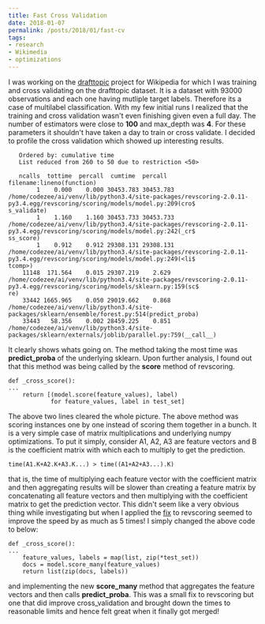 ```yaml
---
title: Fast Cross Validation
date: 2018-01-07
permalink: /posts/2018/01/fast-cv
tags:
- research
- Wikimedia
- optimizations
---
```

I was working on the [drafttopic](https://meta.wikimedia.org/wiki/Research:Automatic_new_article_topics_suggestion) project for Wikipedia for which I was training and cross validating on the drafttopic dataset. It is a dataset with 93000 observations and each one having mutliple target labels. Therefore its a case of multilabel classification. With my few initial runs I realized that the training and cross validation wasn't even finishing given even a full day. 
The number of estimators were close to **100** and max\_depth was **4**. For these
parameters it shouldn't have taken a day to train or cross validate. I decided
to profile the cross validation which showed up interesting results.
```
   Ordered by: cumulative time
   List reduced from 260 to 50 due to restriction <50>                          

   ncalls  tottime  percall  cumtime  percall filename:lineno(function)
        1    0.000    0.000 30453.783 30453.783 /home/codezee/ai/venv/lib/python3.4/site-packages/revscoring-2.0.11-py3.4.egg/revscoring/scoring/models/model.py:209(cro$
s_validate)
        1    1.160    1.160 30453.733 30453.733 /home/codezee/ai/venv/lib/python3.4/site-packages/revscoring-2.0.11-py3.4.egg/revscoring/scoring/models/model.py:242(_cr$
ss_score)
        1    0.912    0.912 29308.131 29308.131 /home/codezee/ai/venv/lib/python3.4/site-packages/revscoring-2.0.11-py3.4.egg/revscoring/scoring/models/model.py:249(<li$
tcomp>)
    11148  171.564    0.015 29307.219    2.629 /home/codezee/ai/venv/lib/python3.4/site-packages/revscoring-2.0.11-py3.4.egg/revscoring/scoring/models/sklearn.py:159(sc$
re)
    33442 1665.965    0.050 29019.662    0.868 /home/codezee/ai/venv/lib/python3.4/site-packages/sklearn/ensemble/forest.py:514(predict_proba)
    33443   58.356    0.002 28459.225    0.851 /home/codezee/ai/venv/lib/python3.4/site-packages/sklearn/externals/joblib/parallel.py:759(__call__)
```
It clearly shows whats going on. The method taking the most time
was **predict\_proba** of the underlying sklearn. Upon further analysis, I found
out that this method was being called by the **score** method of revscoring.
```
def _cross_score():
...
	return [(model.score(feature_values), label)
			for feature_values, label in test_set]
```
The above two lines cleared the whole picture. The above method was scoring
instances one by one instead of scoring them together in a bunch. It is a very
simple case of matrix multiplications and underlying numpy optimizations. To
put it simply, consider A1, A2, A3 are feature vectors and B is the coefficient
matrix with which each to multiply to get the prediction.
```
time(A1.K+A2.K+A3.K...) > time((A1+A2+A3...).K)
```
that is, the time of multiplying each feature vector with the coefficient
matrix and then aggregating results will be slower than creating a feature
matrix by concatenating all feature vectors and then multiplying with the
coefficient matrix to get the prediction vector.
This didn't seem like a very obvious thing while investigating but when I
applied the [fix](https://github.com/wiki-ai/revscoring/pull/388) to revscoring seemed to improve the speed by as much as 5 times!
I simply changed the above code to below:
```
def _cross_score():
...
	feature_values, labels = map(list, zip(*test_set))
	docs = model.score_many(feature_values)
	return list(zip(docs, labels))
```
and implementing the new **score\_many** method that aggregates the feature
vectors and then calls **predict\_proba**.
This was a small fix to revscoring but one that did improve cross\_validation
and brought down the times to reasonable limits and hence felt great when it
finally got merged!
